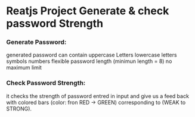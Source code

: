# Reatjs Project Generate & check password Strength

### Generate Password:
generated password can contain
    uppercase Letters 
    lowercase letters 
    symbols
    numbers
    flexible password length (minimun length = 8) no maximum limit

 ### Check Password Strength:
 it checks the strength of password entred in input and give us a feed back with colored bars
 (color: fron RED -> GREEN) corresponding to (WEAK to STRONG).
 